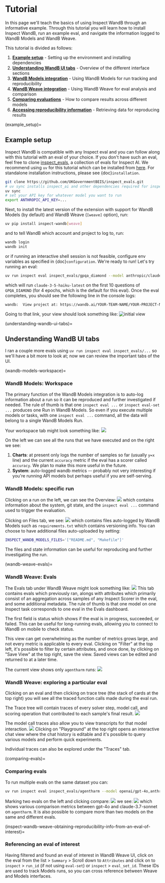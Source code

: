 # Tutorial
In this page we'll teach the basics of using Inspect WandB through an informative example.
Through this tutorial you will learn how to install Inspect WandB, run an example eval, and navigate the information logged to WandB Models and WandB Weave.

This tutorial is divided as follows:
1. [**Example setup**](example_setup) - Setting up the environment and installing dependencies
2. [**Understanding WandB UI tabs**](understanding-wandb-ui-tabs) - Overview of the different interface sections
3. [**WandB Models integration**](wandb-models-workspace) - Using WandB Models for run tracking and reproducibility
4. [**WandB Weave integration**](wandb-weave-evals) - Using WandB Weave for eval analysis and comparison
5. [**Comparing evaluations**](comparing-evals) - How to compare results across different models
6. [**Accessing reproducibility information**](inspect-wandb-weave-obtaining-reproducibility-info-from-an-eval-of-interest) - Retrieving data for reproducing results

(example_setup)=
## Example setup
Inspect WandB is compatible with any Inspect eval and you can follow along with this tutorial with an eval of your choice.
If you don't have such an eval, feel free to clone [inspect_evals](https://github.com/UKGovernmentBEIS/inspect_evals), a collection of evals for Inspect AI.
We recommend using `uv` for this tutorial which can be installed from [here](https://docs.astral.sh/uv/#installation).
For standalone installation instructions, please see {doc}`installation`.


```bash
git clone https://github.com/UKGovernmentBEIS/inspect_evals.git
# uv sync installs inspect_ai and other dependencies required for inspect_evals
uv sync
# set your API key for whatever model you want to run
export ANTHROPIC_API_KEY=...
```

Next, to install the latest version of the extension with support for WandB Models (by default) and WandB Weave (`[weave]` option), run:

```bash
uv pip install inspect-wandb[weave]
```

and to tell WandB which account and project to log to, run:

```bash
wandb login
wandb init
```

or if running an interactive shell session is not feasible, configure env variables as specified in {doc}`configuration`.
We're ready to run! Let's try running an eval:
```bash
uv run inspect eval inspect_evals/gpqa_diamond --model anthropic/claude-3-5-haiku-latest --limit 10
```
which will run `claude-3-5-haiku-latest` on the first 10 questions of `GPQA_DIAMOND` (for 4 epochs, which is the default for this eval).
Once the eval completes, you should see the following line in the console logs:
```bash
wandb:  View project at: https://wandb.ai/YOUR-TEAM-NAME/YOUR-PROJECT-NAME
```
Going to that link, your view should look something like:
![initial view](_static/initial.png)

(understanding-wandb-ui-tabs)=
## Understanding WandB UI tabs
I ran a couple more evals using `uv run inspect eval inspect_evals/...` so we'll have a bit more to look at; now we can review the important tabs of the UI.

(wandb-models-workspace)=
### WandB Models: Workspace
The primary function of the WandB Models integration is to auto-log information about a run so it can be reproduced and further investigated if needed.
The rule of thumb is that one `inspect eval ...` or `inspect eval-set ...` produces one Run in WandB Models. So even if you execute multiple models or tasks, with one `inspect eval ...` command, all the data will belong to a single WandB Models Run. 

Your workspace tab might look something like:
![](_static/workspace.png)

On the left we can see all the runs that we have executed and on the right we see:
1. **Charts**: at present only logs the number of samples so far (usually `y=x` line) and the current `accuracy` metric if the eval has a scorer called `accuracy`. We plan to make this more useful in the future.
2. **System**: auto-logged wandb metrics -- probably not very interesting if you're running API models but perhaps useful if you are self-serving. 

### WandB Models: specific run

Clicking on a run on the left, we can see the Overview:
![](_static/run-models-overview.png)
which contains information about the system, git state, and the `inspect eval ...` command used to trigger the evaluation.  

Clicking on Files tab, we see:
![](_static/run-models-files.png)
which contains files auto-logged by WandB Models such as `requirements.txt` which contains versioning info.
You can choose to have additional files auto-uploaded by setting:

```bash
INSPECT_WANDB_MODELS_FILES='["README.md", "Makefile"]'
```
The files and state information can be useful for reproducing and further investigating the run. 

(wandb-weave-evals)=
### WandB Weave: Evals
The Evals tab under WandB Weave might look something like:
![](_static/weave-evals.png)
This tab contains evals which previously ran, alongs with attributes which primarily consist of an aggregation across samples of any Inspect Scorer in the eval, and some additional metadata.
The rule of thumb is that one model on one Inspect task corresponds to one eval in the Evals dashboard.

The first field is status which shows if the eval is in progress, succeeded, or failed. This can be useful for long-running evals, allowing you to connect to WandB on mobile to check status.  

This view can get overwhelming as the number of metrics grows large, and not every metric is applicable to every eval.
Clicking on "Filter" at the top left, it's possible to filter by certain attributes, and once done, by clicking on "Save View" at the top right, save the view.
Saved views can be edited and returned to at a later time. 

The current view shows only `agentharm` runs:
![](_static/filtered-view.png)

### WandB Weave: exploring a particular eval
Clicking on an eval and then clicking on trace tree (the stack of cards at the top right) you will see all the traced function calls made during the eval run.

The Trace tree will contain traces of every solver step, model call, and scoring operation that contributed to each sample's final result.
![](_static/sample-traces.png)

The model call traces also allow you to view transcripts for that model interaction.
![](_static/trace.png)
Clicking on "Playground" at the top right opens an interactive chat view where the chat history is editable and it's possible to query various models and perform quick experiments.

Individual traces can also be explored under the "Traces" tab.

(comparing-evals)=
### Comparing evals
To run multiple evals on the same dataset you can:
```bash
uv run inspect eval inspect_evals/agentharm --model openai/gpt-4o,anthropic/claude-3.7-sonnet-latest
```
Marking two evals on the left and clicking compare:
![](_static/compare-enter.png)
we see:
![](_static/compare.png)
which shows various comparison metrics between gpt-4o and claude-3.7-sonnet on `agentharm`.
It is also possible to compare more than two models on the same and different evals.

(inspect-wandb-weave-obtaining-reproducibility-info-from-an-eval-of-interest)=
### Referencing an eval of interest
Having filtered and found an eval of interest in WandB Weave UI, click on the eval from the list > `Summary` > Scroll down to `Attributes` and click on to `inspect` > `run_id` (if not using `eval-set`) or `inspect` > `eval_set_id`. These IDs are used to track Models runs, so you can cross reference between Weave and Models interfaces.